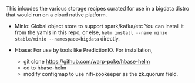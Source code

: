 This inlcudes the various storage recipes curated for
use in a bigdata distro that would run on a cloud native platform.



- Minio: Global object store to support spark/kafka/etc
  You can install it from the yamls in this repo, or else,
  `helm install --name minio stable/minio --namespace=bigdata` directly.

- Hbase: For use by tools like PredictionIO.
  For installation,
   - git clone https://github.com/warp-poke/hbase-helm
   - cd to hbase-helm
   - modify configmap to use nifi-zookeeper as the zk.quorum field.
